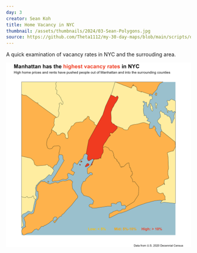 ```yaml
---
day: 3
creator: Sean Koh
title: Home Vacancy in NYC
thumbnail: /assets/thumbnails/2024/03-Sean-Polygons.jpg
source: https://github.com/Theta1112/my-30-day-maps/blob/main/scripts/day-3.R
---
```


A quick examination of vacancy rates in NYC and the surrouding area. 

![Screenshot of map](assets/thumbnails/2024/03-Sean-Polygons.jpg)